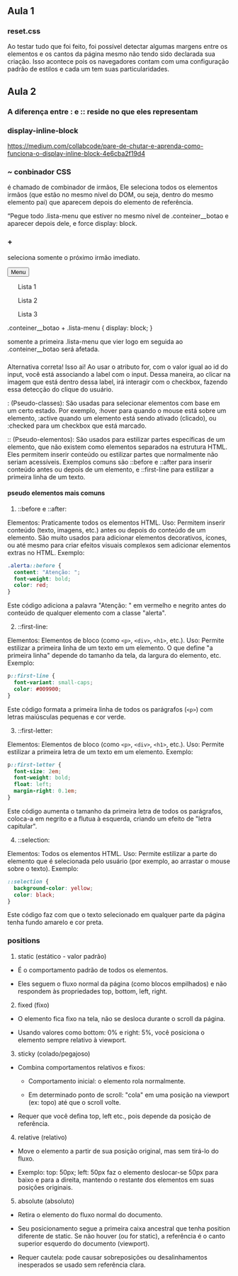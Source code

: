 #

## Aula 1

### reset.css

Ao testar tudo que foi feito, foi possível detectar algumas margens entre os elementos e os cantos da página mesmo não tendo sido declarada sua criação. Isso acontece pois os navegadores contam com uma configuração padrão de estilos e cada um tem suas particularidades.

## Aula 2

### A diferença entre : e :: reside no que eles representam

### display-inline-block
https://medium.com/collabcode/pare-de-chutar-e-aprenda-como-funciona-o-display-inline-block-4e6cba2f19d4

### ~ conbinador CSS

é chamado de combinador de irmãos, Ele seleciona todos os elementos irmãos (que estão no mesmo nível do DOM, ou seja, dentro do mesmo elemento pai) que aparecem depois do elemento de referência.

“Pegue todo .lista-menu que estiver no mesmo nível de .conteiner__botao e aparecer depois dele, e force display: block.

### + 

seleciona somente o próximo irmão imediato.

<div class="conteiner">
  <button class="conteiner__botao">Menu</button>
  <ul class="lista-menu">Lista 1</ul>
  <ul class="lista-menu">Lista 2</ul>
  <ul class="lista-menu">Lista 3</ul>
</div>

.conteiner__botao + .lista-menu {
  display: block;
}

somente a primeira .lista-menu que vier logo em seguida ao .conteiner__botao será afetada.

###

Alternativa correta! Isso ai! Ao usar o atributo for, com o valor igual ao id do input, você está associando a label com o input. Dessa maneira, ao clicar na imagem que está dentro dessa label, irá interagir com o checkbox, fazendo essa detecção do clique do usuário.

: (Pseudo-classes): São usadas para selecionar elementos com base em um certo estado.  Por exemplo, :hover para quando o mouse está sobre um elemento, :active quando um elemento está sendo ativado (clicado), ou :checked para um checkbox que está marcado.

:: (Pseudo-elementos): São usados para estilizar partes específicas de um elemento, que não existem como elementos separados na estrutura HTML. Eles permitem inserir conteúdo ou estilizar partes que normalmente não seriam acessíveis. Exemplos comuns são ::before e ::after para inserir conteúdo antes ou depois de um elemento, e ::first-line para estilizar a primeira linha de um texto.

#### pseudo elementos mais comuns

1. ::before e ::after:

Elementos: Praticamente todos os elementos HTML.
Uso: Permitem inserir conteúdo (texto, imagens, etc.) antes ou depois do conteúdo de um elemento. São muito usados para adicionar elementos decorativos, ícones, ou até mesmo para criar efeitos visuais complexos sem adicionar elementos extras no HTML.
Exemplo:

```css
.alerta::before {
  content: "Atenção: ";
  font-weight: bold;
  color: red;
}
```

Este código adiciona a palavra "Atenção: " em vermelho e negrito antes do conteúdo de qualquer elemento com a classe "alerta".

2. ::first-line:

Elementos: Elementos de bloco (como `<p>`, `<div>`, `<h1>`, etc.).
Uso: Permite estilizar a primeira linha de um texto em um elemento. O que define "a primeira linha" depende do tamanho da tela, da largura do elemento, etc.
Exemplo:

```css
p::first-line {
  font-variant: small-caps;
  color: #009900;
}
```

Este código formata a primeira linha de todos os parágrafos (`<p>`) com letras maiúsculas pequenas e cor verde.

3. ::first-letter:

Elementos: Elementos de bloco (como `<p>`, `<div>`, `<h1>`, etc.).
Uso: Permite estilizar a primeira letra de um texto em um elemento.
Exemplo:

```css
p::first-letter {
  font-size: 2em;
  font-weight: bold;
  float: left;
  margin-right: 0.1em;
}
```

Este código aumenta o tamanho da primeira letra de todos os parágrafos, coloca-a em negrito e a flutua à esquerda, criando um efeito de "letra capitular".

4. ::selection:

Elementos: Todos os elementos HTML.
Uso: Permite estilizar a parte do elemento que é selecionada pelo usuário (por exemplo, ao arrastar o mouse sobre o texto).
Exemplo:

```css
::selection {
  background-color: yellow;
  color: black;
}
```

Este código faz com que o texto selecionado em qualquer parte da página tenha fundo amarelo e cor preta.

### positions

1. static (estático - valor padrão)

- É o comportamento padrão de todos os elementos.

- Eles seguem o fluxo normal da página (como blocos empilhados) e não respondem às propriedades top, bottom, left, right. 

2. fixed (fixo)

- O elemento fica fixo na tela, não se desloca durante o scroll da página.

- Usando valores como bottom: 0% e right: 5%, você posiciona o elemento sempre relativo à viewport.

3. sticky (colado/pegajoso)

- Combina comportamentos relativos e fixos:

    - Comportamento inicial: o elemento rola normalmente.

    - Em determinado ponto de scroll: "cola" em uma posição na viewport (ex: topo) até que o scroll volte.

- Requer que você defina top, left etc., pois depende da posição de referência. 

4. relative (relativo)

- Move o elemento a partir de sua posição original, mas sem tirá-lo do fluxo.

- Exemplo: top: 50px; left: 50px faz o elemento deslocar-se 50px para baixo e para a direita, mantendo o restante dos elementos em suas posições originais.

5. absolute (absoluto)

- Retira o elemento do fluxo normal do documento.

- Seu posicionamento segue a primeira caixa ancestral que tenha position diferente de static. Se não houver (ou for static), a referência é o canto superior esquerdo do documento (viewport).

- Requer cautela: pode causar sobreposições ou desalinhamentos inesperados se usado sem referência clara. 
